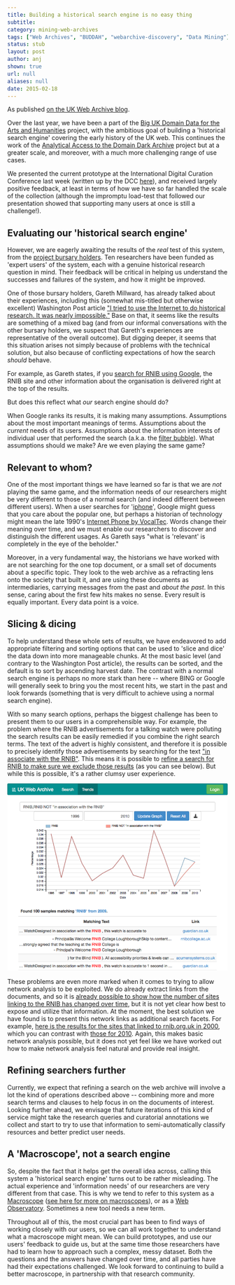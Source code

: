```yaml
---
title: Building a historical search engine is no easy thing
subtitle:
category: mining-web-archives
tags: ["Web Archives", "BUDDAH", "webarchive-discovery", "Data Mining"]
status: stub
layout: post
author: anj
shown: true
url: null
aliases: null
date: 2015-02-18
---
```


As published <a href="http://britishlibrary.typepad.co.uk/webarchive/2015/02/building-a-historical-search-engine-is-no-easy-thing.html">on the UK Web Archive blog</a>.

Over the last year, we have been a part of the [Big UK Domain Data for the Arts and Humanities](http://buddah.projects.history.ac.uk/) project, with the ambitious goal of building a 'historical search engine' covering the early history of the UK web. This continues the work of the [Analytical Access to the Domain Dark Archive](http://domaindarkarchive.blogspot.co.uk/) project but at a greater scale, and moreover, with a much more challenging range of use cases.
<!--break-->
We presented the current prototype at the International Digital Curation Conference last week (written up by the DCC [here](http://www.dcc.ac.uk/blog/macroscope-uk-web-history)), and received largely positive feedback, at least in terms of how we have so far handled the scale of the collection (although the impromptu load-test that followed our presentation showed that supporting many users at once is still a challenge!).

## Evaluating our 'historical search engine'

However, we are eagerly awaiting the results of the *real* test of this system, from the [project bursary holders](http://buddah.projects.history.ac.uk/news/bursaries/). Ten researchers have been funded as 'expert users' of the system, each with a genuine historical research question in mind. Their feedback will be critical in helping us understand the successes and failures of the system, and how it might be improved.

One of those bursary holders, Gareth Millward, has already talked about their experiences, including this (somewhat mis-titled but otherwise excellent) Washington Post article ["I tried to use the Internet to do historical research. It was nearly impossible."](http://www.washingtonpost.com/posteverything/wp/2015/02/17/i-tried-to-use-the-internet-to-do-historical-research-it-was-nearly-impossible/) Base on that, it seems like the results are something of a mixed bag (and from our informal conversations with the other bursary holders, we suspect that Gareth's experiences are representative of the overall outcome). But digging deeper, it seems that this situation arises not simply because of problems with the technical solution, but also because of conflicting expectations of how the search *should* behave.

For example, as Gareth states, if you [search for RNIB using Google](https://www.google.co.uk/search?q=rnib), the RNIB site and other information about the organisation is delivered right at the top of the results.

But does this reflect what *our* search engine should do?

When Google ranks its results, it is making many assumptions. Assumptions about the most important meanings of terms. Assumptions about the *current* needs of its users. Assumptions about the information interests of individual user that performed the search (a.k.a. the [filter bubble](http://en.wikipedia.org/wiki/Filter_bubble)). What assumptions should we make? Are we even playing the same game?

## Relevant to whom?

One of the most important things we have learned so far is that we are *not* playing the same game, and the information needs of our researchers might be very different to those of a normal search (and indeed different between different users). When a user searches for '[iphone](http://www.webarchive.org.uk/shine/graph?query=iphone&year_start=1996&year_end=2010&action=update)', Google might guess that you care about the popular one, but perhaps a historian of technology might mean the late 1990's [Internet Phone by VocalTec](http://www.webarchive.org.uk/shine/graph?query=iphone+AND+vocaltec&year_start=1996&year_end=2010&action=update).  Words change their meaning over time, and we must enable our researchers to discover and distinguish the different usages. As Gareth says "what is 'relevant' is completely in the eye of the beholder."

Moreover, in a very fundamental way, the historians we have worked with are not searching for the one top document, or a small set of documents about a specific topic. They look to the web archive as a refracting lens onto the society that built it, and are using these documents as intermediaries, carrying messages from the past and *about the past*. In this sense, caring about the first few hits makes no sense. Every result is equally important. Every data point is a voice.

## Slicing & dicing

To help understand these whole sets of results, we have endeavored to add appropriate filtering and sorting options that can be used to 'slice and dice' the data down into more manageable chunks.  At the most basic level (and contrary to the Washington Post article), the results can be sorted, and the default is to sort by ascending harvest date. The contrast with a normal search engine is perhaps no more stark than here -- where BING or Google will generally seek to bring you the most recent hits, we start in the past and look forwards (something that is very difficult to achieve using a normal search engine).

With so many search options, perhaps the biggest challenge has been to present them to our users in a comprehensible way. For example, the problem where the RNIB advertisements for a talking watch were polluting the search results can be easily remedied if you combine the right search terms. The text of the advert is highly consistent, and therefore it is possible to precisely identify those advertisements by searching for the text ["in associate with the RNIB"](http://www.webarchive.org.uk/shine/graph?query=%22in+association+with+the+RNIB%22&year_start=1996&year_end=2010&action=update). This means it is possible to [refine a search for RNIB to make sure we exclude those results](http://www.webarchive.org.uk/shine/graph?query=RNIB%2CRNIB+NOT+%22in+association+with+the+RNIB%22&year_start=1996&year_end=2010&action=update) (as you can see below). But while this is possible, it's a rather clumsy user experience.

![RNIB versus the talking watch](/blog/images/shine-rnib-no-watch.png)

These problems are even more marked when it comes to trying to allow network analysis to be exploited. We do already extract links from the documents, and so it is [already possible to show how the number of sites linking to the RNIB has changed over time](http://www.webarchive.org.uk/shine/graph?query=links_domains%3Arnib.org.uk&year_start=1996&year_end=2010&action=update), but it is not yet clear how best to expose and utilize that information. At the moment, the best solution we have found is to present this network links as additional search facets. For example, [here is the results for the sites that linked to rnib.org.uk in 2000](http://www.webarchive.org.uk/shine/search?query=*:*&tab=results&action=search&facet.in.links_domains=%22rnib.org.uk%22&facet.in.crawl_years=%222000%22), which you can contrast with [those for 2010](http://www.webarchive.org.uk/shine/search?query=*:*&tab=results&action=search&facet.in.links_domains=%22rnib.org.uk%22&facet.in.crawl_years=%222010%22). Again, this makes basic network analysis possible, but it does not yet feel like we have worked out how to make network analysis feel natural and provide real insight.

## Refining searchers further

Currently, we expect that refining a search on the web archive will involve a lot the kind of operations described above -- combining more and more search terms and clauses to help focus in on the documents of interest. Looking further ahead, we envisage that future iterations of this kind of service might take the research queries and curatorial annotations we collect and start to try to use that information to semi-automatically classify resources and better predict user needs.

## A 'Macroscope', not a search engine

So, despite the fact that it helps get the overall idea across, calling this system a 'historical search engine' turns out to be rather misleading. The actual experience and 'information needs' of our researchers are very different from that case. This is why we tend to refer to this system as a [Macroscope](http://cacm.acm.org/magazines/2011/3/105316-plug-and-play-macroscopes/fulltext) ([see here for more on macroscopes](http://historyonics.blogspot.co.uk/2014/11/big-data-small-data-and-meaning_9.html)), or as a [Web Observatory](http://webscience.org/web-observatory/). Sometimes a new tool needs a new term.

Throughout all of this, the most crucial part has been to find ways of working closely with our users, so we can all work together to understand what a macroscope might mean. We can build prototypes, and use our users' feedback to guide us, but at the same time those researchers have had to learn how to approach such a complex, messy dataset. Both the questions and the answers have changed over time, and all parties have had their expectations challenged. We look forward to continuing to build a better macroscope, in partnership with that research community.

<!--

Time-axis skew.

Links to self. 

Problems with text/newlines.

-->

